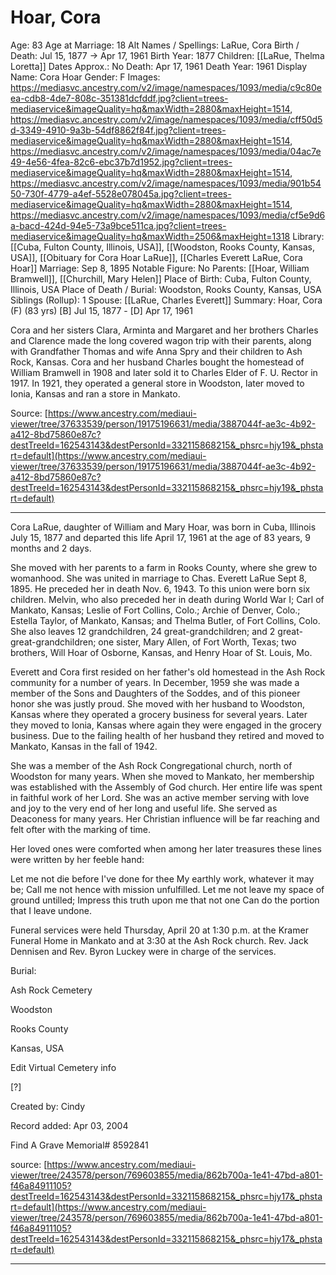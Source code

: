 # Hoar, Cora

Age: 83
Age at Marriage: 18
Alt Names / Spellings: LaRue, Cora
Birth / Death: Jul 15, 1877 → Apr 17, 1961
Birth Year: 1877
Children: [[LaRue, Thelma Loretta]]
Dates Approx.: No
Death: Apr 17, 1961
Death Year: 1961
Display Name: Cora Hoar
Gender: F
Images: https://mediasvc.ancestry.com/v2/image/namespaces/1093/media/c9c80eea-cdb8-4de7-808c-351381dcfddf.jpg?client=trees-mediaservice&imageQuality=hq&maxWidth=2880&maxHeight=1514, https://mediasvc.ancestry.com/v2/image/namespaces/1093/media/cff50d5d-3349-4910-9a3b-54df8862f84f.jpg?client=trees-mediaservice&imageQuality=hq&maxWidth=2880&maxHeight=1514, https://mediasvc.ancestry.com/v2/image/namespaces/1093/media/04ac7e49-4e56-4fea-82c6-ebc37b7d1952.jpg?client=trees-mediaservice&imageQuality=hq&maxWidth=2880&maxHeight=1514, https://mediasvc.ancestry.com/v2/image/namespaces/1093/media/901b5450-730f-4779-a4ef-5528e078045a.jpg?client=trees-mediaservice&imageQuality=hq&maxWidth=2880&maxHeight=1514, https://mediasvc.ancestry.com/v2/image/namespaces/1093/media/cf5e9d6a-bacd-424d-94e5-73a9bce511ca.jpg?client=trees-mediaservice&imageQuality=hq&maxWidth=2506&maxHeight=1318
Library: [[Cuba, Fulton County, Illinois, USA]], [[Woodston, Rooks County, Kansas, USA]], [[Obituary for Cora Hoar LaRue]], [[Charles Everett LaRue, Cora Hoar]]
Marriage: Sep 8, 1895
Notable Figure: No
Parents: [[Hoar, William Bramwell]], [[Churchill, Mary Helen]]
Place of Birth: Cuba, Fulton County, Illinois, USA
Place of Death / Burial: Woodston, Rooks County, Kansas, USA
Siblings (Rollup): 1
Spouse: [[LaRue, Charles Everett]]
Summary: Hoar, Cora (F) (83 yrs)
[B] Jul 15, 1877 - [D] Apr 17, 1961

Cora and her sisters Clara, Arminta and Margaret and her brothers Charles and Clarence made the long covered wagon trip with their parents, along with Grandfather Thomas and wife Anna Spry and their children to Ash Rock, Kansas. Cora and her husband Charles bought the homestead of William Bramwell in 1908 and later sold it to Charles Elder of F. U. Rector in 1917. In 1921, they operated a general store in Woodston, later moved to Ionia, Kansas and ran a store in Mankato.

Source: [https://www.ancestry.com/mediaui-viewer/tree/37633539/person/19175196631/media/3887044f-ae3c-4b92-a412-8bd75860e87c?destTreeId=162543143&destPersonId=332115868215&_phsrc=hjy19&_phstart=default](https://www.ancestry.com/mediaui-viewer/tree/37633539/person/19175196631/media/3887044f-ae3c-4b92-a412-8bd75860e87c?destTreeId=162543143&destPersonId=332115868215&_phsrc=hjy19&_phstart=default)

---

Cora LaRue, daughter of William and Mary Hoar, was born in Cuba, Illinois July 15, 1877 and departed this life April 17, 1961 at the age of 83 years, 9 months and 2 days.

She moved with her parents to a farm in Rooks County, where she grew to womanhood. She was united in marriage to Chas. Everett LaRue Sept 8, 1895. He preceded her in death Nov. 6, 1943. To this union were born six children. Melvin, who also preceded her in death during World War I; Carl of Mankato, Kansas; Leslie of Fort Collins, Colo.; Archie of Denver, Colo.; Estella Taylor, of Mankato, Kansas; and Thelma Butler, of Fort Collins, Colo. She also leaves 12 grandchildren, 24 great-grandchildren; and 2 great-great-grandchildren; one sister, Mary Allen, of Fort Worth, Texas; two brothers, Will Hoar of Osborne, Kansas, and Henry Hoar of St. Louis, Mo.

Everett and Cora first resided on her father's old homestead in the Ash Rock community for a number of years. In December, 1959 she was made a member of the Sons and Daughters of the Soddes, and of this pioneer honor she was justly proud. She moved with her husband to Woodston, Kansas where they operated a grocery business for several years. Later they moved to Ionia, Kansas where again they were engaged in the grocery business. Due to the failing health of her husband they retired and moved to Mankato, Kansas in the fall of 1942.

She was a member of the Ash Rock Congregational church, north of Woodston for many years. When she moved to Mankato, her membership was established with the Assembly of God church. Her entire life was spent in faithful work of her Lord. She was an active member serving with love and joy to the very end of her long and useful life. She served as Deaconess for many years. Her Christian influence will be far reaching and felt ofter with the marking of time.

Her loved ones were comforted when among her later treasures these lines were written by her feeble hand:

Let me not die before I've done for thee My earthly work, whatever it may be; Call me not hence with mission unfulfilled. Let me not leave my space of ground untilled; Impress this truth upon me that not one Can do the portion that I leave undone.

Funeral services were held Thursday, April 20 at 1:30 p.m. at the Kramer Funeral Home in Mankato and at 3:30 at the Ash Rock church. Rev. Jack Dennisen and Rev. Byron Luckey were in charge of the services.

Burial:

Ash Rock Cemetery

Woodston

Rooks County

Kansas, USA

Edit Virtual Cemetery info

[?]

Created by: Cindy

Record added: Apr 03, 2004

Find A Grave Memorial# 8592841

source: [https://www.ancestry.com/mediaui-viewer/tree/243578/person/769603855/media/862b700a-1e41-47bd-a801-f46a84911105?destTreeId=162543143&destPersonId=332115868215&_phsrc=hjy17&_phstart=default](https://www.ancestry.com/mediaui-viewer/tree/243578/person/769603855/media/862b700a-1e41-47bd-a801-f46a84911105?destTreeId=162543143&destPersonId=332115868215&_phsrc=hjy17&_phstart=default)

---